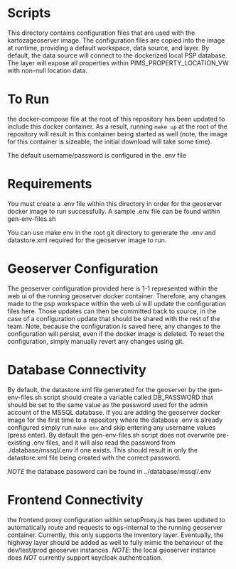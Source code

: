 # Scripts

This directory contains configuration files that are used with the kartozageoserver image.
The configuration files are copied into the image at runtime, providing a default workspace, data source, and layer. By default, the data source will connect to the dockerized local PSP database. The layer will expose all properties within PIMS_PROPERTY_LOCATION_VW with non-null location data.

# To Run

the docker-compose file at the root of this repository has been updated to include this docker container. As a result, running `make up` at the root of the repository will result in this container being started as well (note, the image for this container is sizeable, the initial download will take some time).

The default username/password is configured in the .env file

# Requirements

You must create a .env file within this directory in order for the geoserver docker image to run successfully. A sample .env file can be found within gen-env-files.sh

You can use make env in the root git directory to generate the .env and datastore.xml required for the geoserver image to run.

# Geoserver Configuration

The geoserver configuration provided here is 1-1 represented within the web ui of the running geoserver docker container. Therefore, any changes made to the psp workspace within the web ui will update the configuration files here. Those updates can then be committed back to source, in the case of a configuration update that should be shared with the rest of the team. Note, because the configuration is saved here, any changes to the configuration will persist, even if the docker image is deleted. To reset the configuration, simply manually revert any changes using git.

# Database Connectivity

By default, the datastore.xml file generated for the geoserver by the gen-env-files.sh script should create a variable called DB_PASSWORD that should be set to the same value as the password used for the admin account of the MSSQL database. If you are adding the geoserver docker image for the first time to a repository where the database .env is already configured simply run `make env` and skip entering any username values (press enter). By default the gen-env-files.sh script does not overwrite pre-existing .env files, and it will also read the password from ./database/mssql/.env if one exists. This should result in only the datastore.xml file being created with the correct password.

*NOTE* the database password can be found in ../database/mssql/.env

# Frontend Connectivity

the frontend proxy configuration within setupProxy.js has been updated to automatically route and requests to ogs-internal to the running geoserver container. Currently, this only supports the inventory layer. Eventually, the highway layer should be added as well to fully mimic the behaviour of the dev/test/prod geoserver instances. *NOTE*: the local geoserver instance does *NOT* currently support keycloak authentication.